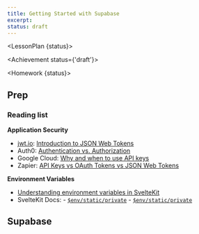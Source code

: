 ```yaml
---
title: Getting Started with Supabase
excerpt: 
status: draft
---
```

<script>
	import Homework from "$lib/components/Homework.svelte";
	import LessonPlan from "$lib/components/LessonPlan.svelte";
	import LabTime from "$lib/components/LabTime.svelte";
	import Achievement from "$lib/components/Achievement.svelte";
</script>

<LessonPlan {status}>

</LessonPlan>

<Achievement status={'draft'}>

</Achievement>

<Homework {status}>

## Prep
### Reading list
**Application Security**
- [jwt.io](https://jwt.io/): [Introduction to JSON Web Tokens](https://jwt.io/introduction)
- Auth0: [Authentication vs. Authorization](https://auth0.com/docs/get-started/authentication-and-authorization)
- Google Cloud: [Why and when to use API keys](https://cloud.google.com/endpoints/docs/openapi/when-why-api-key)
- Zapier: [API Keys vs OAuth Tokens vs JSON Web Tokens](https://zapier.com/engineering/apikey-oauth-jwt/)

**Environment Variables**
- [Understanding environment variables in SvelteKit](https://www.okupter.com/blog/environment-variables-in-sveltekit)
- SvelteKit Docs:
		- [`$env/static/private`](https://kit.svelte.dev/docs/modules#$env-static-private)
		- [`$env/static/private`](https://kit.svelte.dev/docs/modules#$env-static-public)

**Supabase**
- 

</Homework>